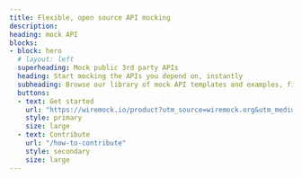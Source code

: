 ```yaml
---
title: Flexible, open source API mocking
description: 
heading: mock API
blocks:
- block: hero
  # layout: left
  superheading: Mock public 3rd party APIs
  heading: Start mocking the APIs you depend on, instantly
  subheading: Browse our library of mock API templates and examples, find the API that you need, and get a running mock in seconds - on your local machine or in the cloud.
  buttons:
  - text: Get started
    url: "https://wiremock.io/product?utm_source=wiremock.org&utm_medium=masthead&utm_campaign=homepage_2022_baseline"
    style: primary
    size: large
  - text: Contribute
    url: "/how-to-contribute"
    style: secondary
    size: large
---
```



